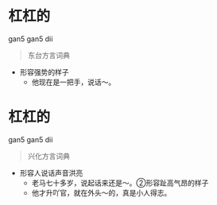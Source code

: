 # 杠杠的
gan5 gan5 dii
> 东台方言词典
- 形容强势的样子
  - 他现在是一把手，说话～。

# 杠杠的
gan5 gan5 dii
> 兴化方言词典
- 形容人说话声音洪亮
  - 老马七十多岁，说起话来还是～。②形容趾高气昂的样子
  - 他才升吖官，就在外头～的，真是小人得志。

